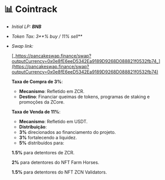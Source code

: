 # 📊 Cointrack

* _Initial LP: **BNB**_
* _Token Tax: 3**% buy / 11% sell**_
*   _Swap link:_

    [_https://pancakeswap.finance/swap?outputCurrency=0x0e8fE6eeD5342Ea9189D9268D088821f0532fb74_](https://pancakeswap.finance/swap?outputCurrency=0x0e8fE6eeD5342Ea9189D9268D088821f0532fb74)

    **Taxa de Compra de 3%**:

    * **Mecanismo**: Refletido em ZCR.
    * **Destino**: Financiar queimas de tokens, programas de staking e promoções da ZCore.

    **Taxa de Venda de 11%**:

    * **Mecanismo**: Refletido em USDT.
    * **Distribuição**:
    * **3%** direcionados ao financiamento do projeto.
    * **3%** fortalecendo a liquidez.
    * **5%** distribuídos para:

    **1.5%** para detentores de ZCR.

    **2%** para detentores do NFT Farm Horses.

    **1.5%** para detentores do NFT ZCN Validators.
